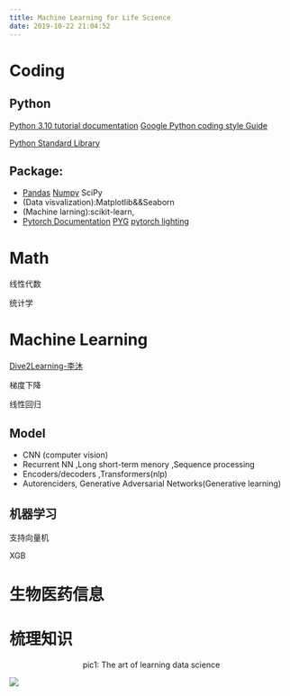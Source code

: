 ```yaml
---
title: Machine Learning for Life Science 
date: 2019-10-22 21:04:52
---
```


# Coding

## Python 

[Python 3.10 tutorial documentation](https://docs.python.org/zh-cn/3.10/tutorial/index.html)        [Google Python coding style Guide](https://google.github.io/styleguide/pyguide.html)

[Python Standard Library](https://docs.python.org/zh-cn/3.10/library/index.html#library-index)

## Package:

- [Pandas](https://pandas.pydata.org/docs/user_guide/index.html#user-guide) [Numpy](https://numpy.org/doc/stable/reference/index.html#reference) SciPy
- (Data visvalization):Matplotlib&&Seaborn
- (Machine larning):scikit-learn, 
- [Pytorch Documentation](https://pytorch.org/docs/stable/index.html)  [PYG](https://pytorch-geometric.readthedocs.io/en/latest/#pyg-documentation)    [pytorch lighting](https://www.pytorchlightning.ai/)

# Math

线性代数

统计学

# Machine Learning

[Dive2Learning-李沐](https://zh.d2l.ai/chapter_preface/index.html)



梯度下降

线性回归

## Model

- CNN (computer vision)
- Recurrent NN ,Long short-term menory ,Sequence processing
- Encoders/decoders ,Transformers(nlp)
- Autorenciders, Generative Adversarial Networks(Generative learning)

## 机器学习



支持向量机

XGB

# 生物医药信息

# 梳理知识



<center>pic1: The art of learning data science </center>

![](http://web.wvdon.com/WeChatdc1fec2d618b87880fe98a904345b324.png)
